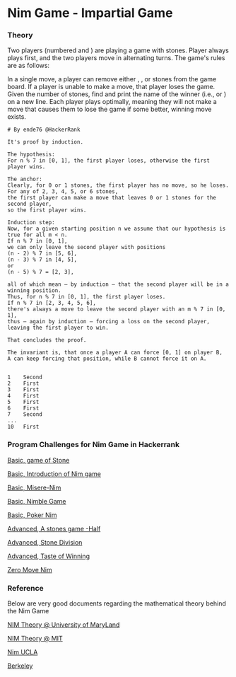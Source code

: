 # Nim Game - Impartial Game

### Theory


Two players (numbered  and ) are playing a game with  stones. Player  always plays first, and the two players move in alternating turns. The game's rules are as follows:

In a single move, a player can remove either , , or  stones from the game board.
If a player is unable to make a move, that player loses the game.
Given the number of stones, find and print the name of the winner (i.e.,  or ) on a new line. Each player plays optimally, meaning they will not make a move that causes them to lose the game if some better, winning move exists.


```
# By ende76 @HackerRank

It's proof by induction.

The hypothesis: 
For n % 7 in [0, 1], the first player loses, otherwise the first player wins.

The anchor:
Clearly, for 0 or 1 stones, the first player has no move, so he loses. 
For any of 2, 3, 4, 5, or 6 stones, 
the first player can make a move that leaves 0 or 1 stones for the second player, 
so the first player wins.

Induction step: 
Now, for a given starting position n we assume that our hypothesis is true for all m < n.
If n % 7 in [0, 1], 
we can only leave the second player with positions 
(n - 2) % 7 in [5, 6], 
(n - 3) % 7 in [4, 5], 
or 
(n - 5) % 7 = [2, 3], 

all of which mean – by induction – that the second player will be in a winning position. 
Thus, for n % 7 in [0, 1], the first player loses.
If n % 7 in [2, 3, 4, 5, 6], 
there's always a move to leave the second player with an m % 7 in [0, 1], 
thus – again by induction – forcing a loss on the second player, leaving the first player to win.

That concludes the proof.

The invariant is, that once a player A can force [0, 1] on player B, 
A can keep forcing that position, while B cannot force it on A.


```

```
1    Second
2    First
3    First
4    First
5    First
6    First
7    Second
...
10   First

```

### Program Challenges for Nim Game in Hackerrank

[Basic, game of Stone ](https://www.hackerrank.com/challenges/game-of-stones-1/)

[Basic, Introduction of Nim game](https://www.hackerrank.com/challenges/nim-game-1)

[Basic, Misere-Nim](https://www.hackerrank.com/challenges/misere-nim-1)

[Basic, Nimble Game](https://www.hackerrank.com/challenges/nimble-game-1)

[Basic, Poker Nim](https://www.hackerrank.com/challenges/poker-nim-1)

[Advanced, A stones game -Half](https://www.hackerrank.com/challenges/half)

[Advanced, Stone Division](https://www.hackerrank.com/contests/w25/challenges/stone-division)

[Advanced, Taste of Winning ](https://www.hackerrank.com/contests/w26/challenges/taste-of-win)

[Zero Move Nim](https://www.hackerrank.com/contests/w27/challenges/zero-move-nim)



### Reference

Below are very good documents regarding the mathematical theory behind the Nim Game

[NIM Theory @ University of MaryLand](https://www.cs.umd.edu/~gasarch/COURSES/250/S15/nimnotes.pdf)

[NIM Theory @ MIT](http://web.mit.edu/sp.268/www/nim.pdf)

[Nim UCLA](http://www.math.ucla.edu/~tom/Game_Theory/comb.pdf)

[Berkeley](http://www.stat.berkeley.edu/~peres/gtlect.pdf)

